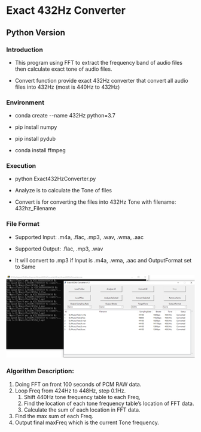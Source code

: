 # Exact 432Hz Converter
## Python Version
### Introduction
- This program using FFT to extract the frequency band of audio files then calculate exact tone of audio files.

- Convert function provide exact 432Hz converter that convert all audio files into 432Hz (most is 440Hz to 432Hz)

### Environment
- conda create --name 432Hz python=3.7

- pip install numpy

- pip install pydub

- conda install ffmpeg

### Execution
- python Exact432HzConverter.py

- Analyze is to calculate the Tone of files

- Convert is for converting the files into 432Hz Tone with filename: 432hz_Filename

### File Format
- Supported Input: .m4a, .flac, .mp3, .wav, .wma, .aac 

- Supported Output: .flac, .mp3, .wav

- It will convert to .mp3 if Input is .m4a, .wma, .aac and OutputFormat set to Same

![figure1](AllFormatConverted.png "AllFormatConvertSuccess")

### Algorithm Description:
1. Doing FFT on front 100 seconds of PCM RAW data.
2. Loop Freq from 424Hz to 448Hz, step 0.1Hz.
    1. Shift 440Hz tone frequency table to each Freq,
    2. Find the location of each tone frequency table’s location of FFT data.
	3. Calculate the sum of each location in FFT data.
3. Find the max sum of each Freq.
4. Output final maxFreq which is the current Tone frequency.